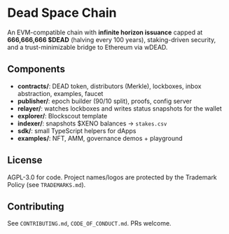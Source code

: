 # Dead Space Chain

An EVM-compatible chain with **infinite horizon issuance** capped at **666,666,666 $DEAD** (halving every 100 years), staking-driven security, and a trust-minimizable bridge to Ethereum via wDEAD.

## Components
- **contracts/**: DEAD token, distributors (Merkle), lockboxes, inbox abstraction, examples, faucet
- **publisher/**: epoch builder (90/10 split), proofs, config server
- **relayer/**: watches lockboxes and writes status snapshots for the wallet
- **explorer/**: Blockscout template
- **indexer/**: snapshots $XENO balances → `stakes.csv`
- **sdk/**: small TypeScript helpers for dApps
- **examples/**: NFT, AMM, governance demos + playground

## License
AGPL-3.0 for code. Project names/logos are protected by the Trademark Policy (see `TRADEMARKS.md`).

## Contributing
See `CONTRIBUTING.md`, `CODE_OF_CONDUCT.md`. PRs welcome.
